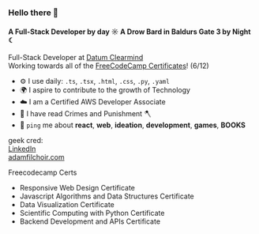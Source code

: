 ﻿### Hello there 👋

#### A Full-Stack Developer by day ☼ A Drow Bard in Baldurs Gate 3 by Night ☾

Full-Stack Developer at [Datum Clearmind]()<br>
Working towards all of the [FreeCodeCamp Certificates](https://www.freecodecamp.org/adamfilchoir)! (6/12)

- ⚙️ I use daily: `.ts`, `.tsx`, `.html`, `.css`, `.py`, `.yaml`
- 🌍 I aspire to contribute to the growth of Technology
- ☁️ I am a Certified AWS Developer Associate
- 📕 I have read Crimes and Punishment 🪓
- 💬 `ping` me about **react**, **web**, **ideation**, **development**, **games**, **BOOKS**


geek cred: <br>
[LinkedIn](https://www.linkedin.com/in/adamadamadam/) <br>
[adamfilchoir.com](https://adamfilchoir.com/)


Freecodecamp Certs
- Responsive Web Design Certificate
- Javascript Algorithms and Data Structures Certificate
- Data Visualization Certificate
- Scientific Computing with Python Certificate
- Backend Development and APIs Certificate
